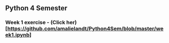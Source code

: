 ## Python 4 Semester
 
### Week 1 exercise - (Click her)[https://github.com/amalielandt/Python4Sem/blob/master/week1.ipynb]
